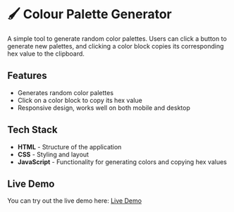 # 🖌️ Colour Palette Generator

A simple tool to generate random color palettes. Users can click a button to generate new palettes, and clicking a color block copies its corresponding hex value to the clipboard.

## Features
- Generates random color palettes
- Click on a color block to copy its hex value
- Responsive design, works well on both mobile and desktop

## Tech Stack
- **HTML** - Structure of the application
- **CSS** - Styling and layout
- **JavaScript** - Functionality for generating colors and copying hex values

## Live Demo
You can try out the live demo here: [Live Demo](https://colourpalettegenerator1-ej.netlify.app/)
